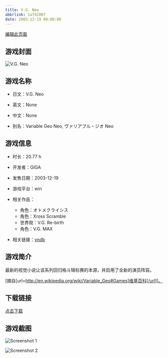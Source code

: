 ```yaml
---
title: V.G. Neo
abbrlink: 1af42087
date: 2003-12-19 00:00:00
---
```

[编辑此页面](https://github.com/ACG-3/ADV3-source/blob/main/source/_posts/V.G.%20Neo.md)

## 游戏封面

![V.G. Neo](https://pan.timero.xyz/d/onedrive/img_lib_001/V.G.%20Neo_cover.avif)


## 游戏名称

- 日文：V.G. Neo
- 英文：None
- 中文：None

- 别名：Variable Geo Neo, ヴァリアブル・ジオ Neo


## 游戏信息

- 时长：20.77 h
- 开发者：GIGA
- 发售日期：2003-12-19
- 游戏平台：win
- 相关作品：
   - 角色：オトメクライシス
   - 角色：Xross Scramble
   - 世界观：V.G. Re-birth
   - 角色：V.G. MAX

- 相关链接：[vndb](https://vndb.org/v3984)


## 游戏简介

最新的视觉小说让该系列回归格斗锦标赛的本源，并启用了全新的演员阵容。

[摘自[url=http://en.wikipedia.org/wiki/Variable_Geo#Games]维基百科[/url]]。


## 下载链接

[点击下载](https://pan.timero.xyz/onedrive/adv_lib_001/V.G.%20Neo)


## 游戏截图


![Screenshot 1](https://pan.timero.xyz/d/onedrive/img_lib_001/V.G.%20Neo_Screenshot_1.avif)

![Screenshot 2](https://pan.timero.xyz/d/onedrive/img_lib_001/V.G.%20Neo_Screenshot_2.avif)

